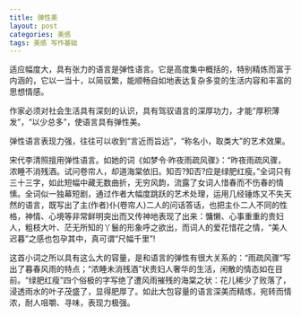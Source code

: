 ```yaml
---
title: 弹性美
layout: post
categories: 美感
tags: 美感 写作基础
---
```


适应幅度大，具有张力的语言是弹性语言。它是高度集中概括的，特别精炼而富于内涵的，它以一当十，以简驭繁，能顺畅自如地表达复杂多变的生活内容和丰富的思想情感。

作家必须对社会生活具有深刻的认识，具有驾驭语言的深厚功力，才能“厚积薄发”，“以少总多”，使语言具有弹性美。

弹性语言表现力强，往往可以收到“言近而旨远”，“称名小，取类大”的艺术效果。

宋代李清照擅用弹性语言。如她的词《如梦令·昨夜雨疏风骤》：“昨夜雨疏风骤，浓睡不消残酒。试问卷帘人，却道海棠依旧。知否?知否?应是绿肥红瘦。”全词只有三十三字，如此短幅中藏无数曲折，无穷风韵，流露了女词人惜春而不伤春的情愫。全词似一独幕短剧，通过作者大幅度跳跃的艺术处理，运用几经锤炼又不失天然的语言，既写出了主(作者)仆(卷帘人)二人的问话答话，也把主仆二人不同的性格，神情、心境等非常鲜明突出而又传神地表现了出来：慵懒、心事重重的贵妇人，粗枝大叶、茫无所知的丫鬟的形象呼之欲出，而词人的爱花惜花之情，“美人迟暮”之感也包孕其中，真可谓“尺幅千里”!

这首小词之所以具有这么大的容量，是和语言的弹性有很大关系的：“雨疏风骤”写出了暮春风雨的特点；“浓睡未消残酒”状贵妇人奢华的生活，闲散的情态如在目前。“绿肥红瘦”四个俗极的字写绝了遭风雨摧残的海棠之状：花儿稀少了败落了，浸透雨水的叶子茂盛了，显得肥厚了。如此大包容量的语言深美而精炼，宛转而情浓，耐人咀嚼、寻味，表现力极强。 